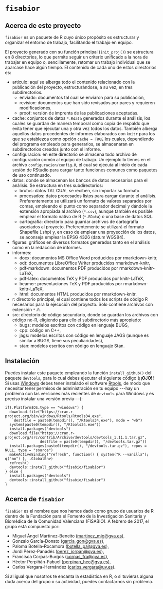 
`fisabior`
==========

Acerca de este proyecto
-----------------------

`fisabior` es un paquete de R cuyo único propósito es estructurar y organizar el entorno de trabajo, facilitando el trabajo en equipo.

El proyecto generado con su función principal (`init_proj()`) se estructura en 8 directorios, lo que permite seguir un criterio unificado a la hora de trabajar en equipo o, sencillamente, retomar un trabajo individual que se aparcase hace algún tiempo. El contenido de cada uno de estos directorios es:

-   articulo: aquí se alberga todo el contenido relacionado con la publicación del proyecto, estructurándose, a su vez, en tres subdirectorios.
    -   enviado: documentos tal cual se enviaron para su publicación,
    -   revision: documentos que han sido revisados por pares y requieren modificaciones,
    -   proof: versión de imprenta de las publicaciones aceptadas.
-   cache: conjuntos de datos `*.Rdata` generados durante el análisis, los cuales se guardan de manera temporal como copia de respaldo que evita tener que ejecutar una y otra vez todos los datos. También alberga aquellos datos procedentes de informes elaborados con `knitr` para los que se establezca como opción `cache = TRUE` los cuales, dependiendo del programa empleado para generarlos, se almacenaran en subdirectorios creados junto con el informe.
-   configuracion: en este directorio se almacena todo archivo de configuración común al equipo de trabajo. Un ejemplo lo tienes en el archivo `configuracion/config.R`, el cual se ejecuta al inicio de cada sesión de RStudio para cargar tanto funciones comunes como paquetes de uso continuado.
-   datos: donde se almacenan los bancos de datos necesarios para el análisis. Se estructura en tres subdirectorios:
    -   brutos: datos TAL CUAL se reciben, sin importar su formato.
    -   procesados: datos procesados listos para cargar durante el análisis. Preferentemente se utilizará un formato de valores separados por comas, empleando el punto como separador decimal y dándole la extensión apropiada al archivo (`*.csv`), aunque también es posible emplear el formato nativo de R (`*.RData`) o una base de datos SQL.
    -   cartografia: directorio para guardar archivos de cartografía asociados al proyecto. Preferentemente se utilizará el formato Shapefile (.shp) y, en caso de emplear una proyección de los datos, se aconseja emplear la EPSG 4326 (datum WGS84).
-   figuras: gráficos en diversos formatos generados tanto en el análisis como en la redacción de informes.
-   informes:
    -   docx: documentos MS Office Word producidos por rmarkdown-knitr,
    -   odt: documentos LibreOffice Writer producidos rmarkdown-knitr,
    -   pdf-markdown: documentos PDF producidos por rmarkdown-knitr-LaTeX,
    -   pdf-latex: documentos TeX y PDF producidos por knitr-LaTeX,
    -   beamer: presentaciones TeX y PDF producidos por rmarkdown-knitr-LaTeX,
    -   html: documentos HTML producidos por rmarkdown-knitr.
-   r: directorio principal, el cual contiene todos los scripts de código R necesarios para la ejecución del proyecto. Solo contiene archivos con extensión `*.R`.
-   src: directorio de código secundario, donde se guardan los archivos con código no-R, eligiendo para ello el subdirectorio más apropiado:
    -   bugs: modelos escritos con código en lenguaje BUGS,
    -   cpp: código en C++,
    -   jags: modelos escritos con código en lenguaje JAGS (aunque es similar a BUGS, tiene sus peculiaridades),
    -   stan: modelos escritos con código en lenguaje Stan.


Instalación
-----------

Puedes instalar este paquete empleando la función `install_github()` del paquete `devtools`, para lo cual debes ejecutar el siguiente código (**¡¡OJO!!** Si usas [Windows](https://ichef.bbci.co.uk/news/660/cpsprodpb/025B/production/_85730600_monkey2.jpg) debes tener instalado el software [Rtools](http://cran.r-project.org/bin/windows/Rtools/), de modo que necesitar tener permisos de administración en tu equipo ---hay un problema con las versiones más recientes de `devtools` para Windows y es preciso instalar una versión previa---):

```
if(.Platform$OS.type == "windows") {
  download.file("https://cran.r-project.org/bin/windows/Rtools/Rtools34.exe",
    destfile = paste0(tempdir(), "/Rtools34.exe"), mode = "wb")
  system(paste0(tempdir(), "/Rtools34.exe"))
  install.packages("devtools")
  download.file("https://cran.r-project.org/src/contrib/Archive/devtools/devtools_1.11.1.tar.gz",
                destfile = paste0(tempdir(), "/devtools.tar.gz"))
  install.packages(paste0(tempdir(), "/devtools.tar.gz"), repos = NULL, type = "source")
  makeActiveBinding("refresh", function() { system("R --vanilla"); q("no") }, .GlobalEnv)
  refresh()
  devtools::install_github("fisabio/fisabior")
} else {
  install.packages("devtools")
  devtools::install_github("fisabio/fisabior")
}
```


Acerca de `fisabior`
--------------------

`fisabior` es el nombre que nos hemos dado como grupo de usuarios de R dentro de la Fundación para el Fomento de la Investigación Sanitaria y Biomédica de la Comunidad Valenciana (FISABIO). A febrero de 2017, el grupo está compuesto por:

-   Miguel Ángel Martínez-Beneito (<martinez_mig@gva.es>),
-   Gonzalo García-Donato (<garcia_gon@gva.es>),
-   Paloma Botella-Rocamora (<botella_pal@gva.es>),
-   Jordi Pérez-Panadés (<perez_jorpan@gva.es>),
-   Francisca Corpas-Burgos (<corpas_fra@gva.es>),
-   Hèctor Perpiñán-Fabuel (<perpinan_hec@gva.es>),
-   Carlos Vergara-Hernández (<carlos.vergara@uv.es>).

Si al igual que nosotros te encanta la estadística en R, o si tuvieras alguna duda acerca del grupo o su actividad, puedes contactarnos sin problema.
